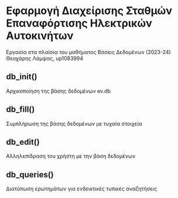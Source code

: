# Εφαρμογή Διαχείρισης Σταθμών Επαναφόρτισης Ηλεκτρικών Αυτοκινήτων
Εργασία στα πλαίσια του μαθήματος Βάσεις Δεδομένων (2023-24)
Θεοχάρης Λάμψας, up1083994

## db_init()
Αρχικοποίηση της βάσης δεδομένων ev.db

## db_fill()
Συμπλήρωση της βάσης δεδομένων με τυχαία στοιχεία

## db_edit()
Αλληλεπίδραση του χρήστη με την βάση δεδομένων

## db_queries()
Διατύπωση ερωτημάτων για ενδεικτικές τυπικές αναζητήσεις
